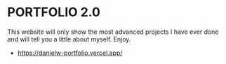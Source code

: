 # PORTFOLIO 2.0

This website will only show the most advanced projects I have ever done and will tell you a little about myself. Enjoy.

- https://danielw-portfolio.vercel.app/
